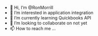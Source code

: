 - 👋 Hi, I’m @RonMorrill
- 👀 I’m interested in application integration
- 🌱 I’m currently learning Quickbooks API
- 💞️ I’m looking to collaborate on not yet
- 📫 How to reach me ...

<!---
RonMorrill/RonMorrill is a ✨ special ✨ repository because its `README.md` (this file) appears on your GitHub profile.
You can click the Preview link to take a look at your changes.
--->
